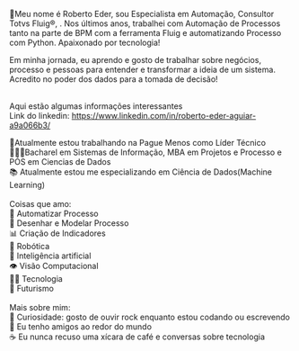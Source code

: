 🔭Meu nome é Roberto Eder, sou Especialista em Automação, Consultor Totvs Fluig®, . Nos últimos anos, trabalhei com Automação de Processos tanto na parte de BPM com a ferramenta Fluig e automatizando Processo com Python. Apaixonado por tecnologia! <br>

Em minha jornada, eu aprendo e gosto de trabalhar sobre negócios, processo e pessoas para entender e transformar a ideia de um sistema. Acredito no poder dos dados para a tomada de decisão! <br><br>

Aqui estão algumas informações interessantes<br>
Link do linkedin: https://www.linkedin.com/in/roberto-eder-aguiar-a9a066b3/<br>

🔭Atualmente estou trabalhando na Pague Menos como Líder Técnico<br>
👨🏻‍🎓Bacharel em Sistemas de Informação, MBA em Projetos e Processo e PÓS em Ciencias de Dados<br>
📚 Atualmente estou me especializando em Ciência de Dados(Machine Learning)<br>
<br>
Coisas que amo:<br>
🎯 Automatizar Processo<br>
📝 Desenhar e Modelar Processo <br>
📊 Criação de Indicadores<br>
🤖 Robótica<br>
🧠 Inteligência artificial<br>
👁️ Visão Computacional<br>
👨‍💻 Tecnologia<br>
🔮 Futurismo<br>
<br>
Mais sobre mim:<br>
🎸 Curiosidade: gosto de ouvir rock enquanto estou codando ou escrevendo<br>
🧑 Eu tenho amigos ao redor do mundo<br>
☕ Eu nunca recuso uma xícara de café e conversas sobre tecnologia<br>

<!--
**RobertoEderAguiar/RobertoEderAguiar** is a ✨ _special_ ✨ repository because its `README.md` (this file) appears on your GitHub profile.

Here are some ideas to get you started:

- 🔭 I’m currently working on ...
- 🌱 I’m currently learning ...
- 👯 I’m looking to collaborate on ...
- 🤔 I’m looking for help with ...
- 💬 Ask me about ...
- 📫 How to reach me: ...
- 😄 Pronouns: ...
- ⚡ Fun fact: ...
-->
